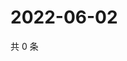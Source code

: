 # 2022-06-02

共 0 条

<!-- BEGIN WEIBO -->
<!-- 最后更新时间 Thu Jun 02 2022 15:09:20 GMT+0800 (China Standard Time) -->

<!-- END WEIBO -->
